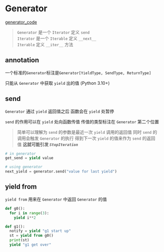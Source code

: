 # Generator

[generator_code](../QA_Scripts/generator.py)

> `Generator` 是一个 `Iterator` 定义 `send`  
> `Iterator` 是一个 `Iterable` 定义 `__next__`  
> `Iterable` 定义 `__iter__` 方法

## annotation

一个标准的`Generator`标注是`Generator[YieldType, SendType, ReturnType]`


只能从 `Generator` 中获取 `yield` 出的值 (Python 3.10+)

## send

`Generator` 通过 `yield` 返回值之后 函数会在 `yield` 处暂停

`send` 的作用可以在 `yield` 处向函数传值 传值的类型标注在 `Generator` 第二个位置

> 简单可以理解为 `send` 的参数是最近一次 `yield` 调用的返回值 同时 `send` 的调用会触发 `Generator` 的执行 得到下一次 `yield` 的值来作为 `send` 的返回值 **这就可能引发 *`StopIteration`***

```python
# in generator
get_send = yield value

# using generator
next_yield = generator.send("value for last yield")
```

## yield from

`yield from` 用来在 `Generator` 中返回 `Generator` 的值

```python
def g0():
  for i in range(3):
    yield i**2

def g1():
  notify = yield "g1 start up"
  st = yield from g0()
  print(st)
  yield "g1 get over"
```